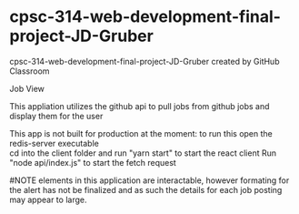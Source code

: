 # cpsc-314-web-development-final-project-JD-Gruber
cpsc-314-web-development-final-project-JD-Gruber created by GitHub Classroom

Job View

This appliation utilizes the github api to pull jobs from github jobs and display them for the user

This app is not built for production at the moment:
  to run this open the redis-server executable  
  cd into the client folder and run "yarn start" to start the react client
  Run "node api/index.js" to start the fetch request 

#NOTE
  elements in this application are interactable, however formating for the alert has not be finalized and as such the details for each job posting may appear to large.
  


